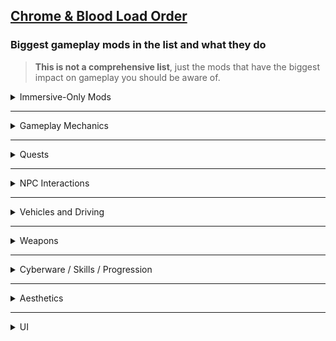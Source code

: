 ## [Chrome & Blood Load Order](https://loadorderlibrary.com/lists/chrome-blood-2)

### Biggest gameplay mods in the list and what they do  
> **This is not a comprehensive list**, just the mods that have the biggest impact on gameplay you should be aware of.

<details>
<summary>Immersive-Only Mods</summary>

- [Dark Future](https://www.nexusmods.com/cyberpunk2077/mods/16300)  
  Removes fast travel, mini-map, and enemy awareness UI, adds environmental needs and survival mechanics, increasing immersion and difficulty.

- [Immersive Cyberware](https://www.nexusmods.com/cyberpunk2077/mods/21916)  
  Locks gameplay essentials like inventory, scanner, and healthbar behind cyberware upgrades, making chrome a necessity rather than a convenience.

- [Limited HUD](https://www.nexusmods.com/cyberpunk2077/mods/2592)  
  Hides HUD elements dynamically except during combat or interaction, keeping players focused on the world, not the UI.

- [Wannabe Edgerunner](https://www.nexusmods.com/cyberpunk2077/mods/5646)  
  Introduces a cyberpsychosis system: gain humanity penalties from over-augmentation, adding tension and realism to cyberware use.

- [Virtual Atelier Delivery](https://www.nexusmods.com/cyberpunk2077/mods/21482?tab=files)  
  Adds realistic delivery delays when purchasing from Virtual Atelier, reinforcing pacing and immersion while reducing instant gratification.

- [Pay to Go](https://www.nexusmods.com/cyberpunk2077/mods/23415)  
  Makes public transit and taxi services cost eddies, grounding travel in the game’s economy.

- [Fast Travel Time](https://www.nexusmods.com/cyberpunk2077/mods/23250)  
  Adds a passage of in-game time when fast traveling, balancing convenience with immersion.

</details>


---

<details>
<summary>Gameplay Mechanics</summary>

- [Enhanced Air Traffic](https://www.nexusmods.com/cyberpunk2077/mods/20208)  
  Adds flying AVs and landing pads, increasing verticality and world realism.

- [Sticky Grenade](https://www.nexusmods.com/cyberpunk2077/mods/18910)  
  Lets you stick grenades to surfaces for tactical explosives.

- [Body Shield](https://www.nexusmods.com/cyberpunk2077/mods/10533)  
  Allows using fallen bodies as cover—perfect for improvisation in tight combat.

- [Ricochet Redux](https://www.nexusmods.com/cyberpunk2077/mods/7197)  
  Enhances reflect mechanics to reward explosive shots and environmental kills.

- [Stealthrunner – Stealth Gameplay Expansion](https://www.nexusmods.com/cyberpunk2077/mods/7616)  
  Adds tools and mechanics to elevate stealth through gear and perks.

- [Random Netrunners](https://www.nexusmods.com/cyberpunk2077/mods/16475)  
  Populates Night City with unpredictable netrunner encounters for added hacking variety.

- [They Will Remember](https://www.nexusmods.com/cyberpunk2077/mods/19747)  
  Adds persistent NPC reactions—your choices echo across game relationships and reputation.

- [Enemies of Night City](https://www.nexusmods.com/cyberpunk2077/mods/8467)  
  Introduces new enemy archetypes and NPC diversity for more dangerous, varied encounters.

- [Simple Flashlight](https://www.nexusmods.com/cyberpunk2077/mods/2913)  
  Adds a manual flashlight—critical for exploring dark interiors.

- [Reinforcements System](https://www.nexusmods.com/cyberpunk2077/mods/21532)  
  Enables faction-specific mid-combat back-up, escalating firefights realistically.

- [Enhanced Weakspot](https://www.nexusmods.com/cyberpunk2077/mods/17658)  
  Makes precision hits on enemy weak points more rewarding and impactful.

- [Economy Punk](https://www.nexusmods.com/cyberpunk2077/mods/16952)  
  Overhauls money, loot, and vendor systems for a gritty, survival-based economy.

- [Better Armor Scaling](https://www.nexusmods.com/cyberpunk2077/mods/13582)  
  Balances damage reduction so armor is realistic and less exploitable at high levels.

- [Ammo Limiter](https://www.nexusmods.com/cyberpunk2077/mods/21807)  
  Auto-manages ammo and enforces scarcity to encourage resource planning.

- [Damage Scaling And Balance - Extended](https://www.nexusmods.com/cyberpunk2077/mods/21865)  
  Offers tailored multipliers for all weapon categories (melee, ranged, hacks) for both V and NPCs.

- [Immersive Shooting AI](https://www.nexusmods.com/cyberpunk2077/mods/22782)  
  Overhauls enemy AI in firefights, making NPCs fight more intelligently and aggressively.

- [Disassemble Weapons for Recipes](https://www.nexusmods.com/cyberpunk2077/mods/21747)  
  Lets you disassemble unique weapons to unlock their crafting recipes.

</details>

---

<details>
<summary>Quests</summary>

- [New Quest – Hot Fuzz](https://www.nexusmods.com/cyberpunk2077/mods/7832)  
  A fast-paced, action-comedy style mission with explosive setups.

- [New Quest – One More Light](https://www.nexusmods.com/cyberpunk2077/mods/7834)  
  A more melancholic, emotionally charged quest focusing on personal connections.

- [New Quest – Encore](https://www.nexusmods.com/cyberpunk2077/mods/8413)  
  Explores the aftermath of major events through branching moral decisions.

- [New Quest – Californication](https://www.nexusmods.com/cyberpunk2077/mods/7833)  
  Dives into the darker sides of fame and vice in Night City.

</details>

---

<details>
<summary>NPC Interactions</summary>

- [Hangout Romances](https://www.nexusmods.com/cyberpunk2077/mods/18972)  
  Adds spend-time hangouts with romance options for deeper relationships.

- [Hackable and Grabbable Civilians](https://www.nexusmods.com/cyberpunk2077/mods/18847)  
  Increases interactivity by letting you hack or physically push NPCs.

- [Better Children](https://www.nexusmods.com/cyberpunk2077/mods/16462)  
  Enhances child NPC realism and behavior.

- [Fixed NPC Vehicle Reactions](https://www.nexusmods.com/cyberpunk2077/mods/19530)  
  Improves NPC driving and reactions in traffic-heavy scenes.

</details>

---

<details>
<summary>Vehicles and Driving</summary>

- [Drive-by Shotguns – Use Shotguns in Vehicle](https://www.nexusmods.com/cyberpunk2077/mods/19067)  
  Fires shotguns while driving—great for hectic vehicle combat.

- [Drive-by Rifles & Heavy Weapons](https://www.nexusmods.com/cyberpunk2077/mods/19084)  
  Expands weapon options for shooting out of vehicles.

- [Virtual Car Dealer](https://www.nexusmods.com/cyberpunk2077/mods/4454)  
  Adds an in-game dealership for lore-friendly car browsing and buying.

- [All Vehicles Can Steer](https://www.nexusmods.com/cyberpunk2077/mods/18210)  
  Enables steering functionality in normally un-steerable vehicles.

- [Vehicle Summon Tweaks](https://www.nexusmods.com/cyberpunk2077/mods/4658)  
  Makes summoning more intuitive and glitch-free.

- [Nitrous](https://www.nexusmods.com/cyberpunk2077/mods/20675)  
  Adds speed boosts for cinematic, fast-paced driving sequences.

- [Cyber Drift](https://www.nexusmods.com/cyberpunk2077/mods/8306)  
  Lets you manually drift for better handling and style.

- [Cyber Grip](https://www.nexusmods.com/cyberpunk2077/mods/19699)  
  Improves traction and steering control for more responsive driving.

</details>

---

<details>
<summary>Weapons</summary>

- [Chrome Ballistics](https://www.nexusmods.com/cyberpunk2077/mods/22819)  
  Reworks damage, penetration, range, and headshots to deliver impactful, low-TTK combat.

- [Replace Weapon Mods](https://www.nexusmods.com/cyberpunk2077/mods/15409)  
  Enables swapping out mods without losing the original component.

- [Better Attachments – CET](https://www.nexusmods.com/cyberpunk2077/mods/10822)  
  Enhances both the function and look of weapon attachments.

- [Extra Iconics](https://www.nexusmods.com/cyberpunk2077/mods/15889)  
  Adds more legendary guns into your arsenal.

- [Vanilla Reworks Explosive Pack – Iconic Weapons](https://www.nexusmods.com/cyberpunk2077/mods/17483)  
  Introduces new iconic weapons like Malorian 3516 with fresh gameplay flair.

</details>

---

<details>
<summary>Cyberware / Skills / Progression</summary>

- [Cyberware-EX](https://www.nexusmods.com/cyberpunk2077/mods/9429)  
  Adds new cyberware upgrades and APIs for expansion.

- [Ripperdoc Service Charge](https://www.nexusmods.com/cyberpunk2077/mods/11200)  
  Adds fees for upgrades, balancing early advantage.

- [Black Chrome – Cyberware Expansion](https://www.nexusmods.com/cyberpunk2077/mods/16031)  
  Adds new stylistic chrome enhancements inspired by the Black Chrome loreset.

- [Neuralware – Chipware Expansion](https://www.nexusmods.com/cyberpunk2077/mods/19798)  
  Expands chip and neuralware options for deeper playstyles.

- [Raven Gemini II – Full Body Cyberware](https://www.nexusmods.com/cyberpunk2077/mods/16209)  
  Adds full-body cyber conversion for heavy chrome builds.

- [Raito Labs – Custom Cyberware](https://www.nexusmods.com/cyberpunk2077/mods/13008)  
  Introduces stylized, lore-consistent chrome from Raito Labs.

- [Gold-Plated Interface Cyberware](https://www.nexusmods.com/cyberpunk2077/mods/15571)  
  Applies luxe gold visuals to existing chrome slots.

- [Advanced Implant Technologies – Virtual Atelier](https://www.nexusmods.com/cyberpunk2077/mods/15759)  
  Adds elite implants purchasable in the Virtual Atelier store.

- [Upgrade Weapons Unlocked](https://www.nexusmods.com/cyberpunk2077/mods/9889)  
  Allows free upgrade tweaking without costly limitations.

- [Renaissance Punk – Perk Scaling](https://www.nexusmods.com/cyberpunk2077/mods/14037)  
  Overhauls perk progression for more reward-driven character builds.

</details>

---

<details>
<summary>Aesthetics</summary>

- [Preem Scopes](https://www.nexusmods.com/cyberpunk2077/mods/10021)  
  Cleans up scope visuals by removing scanlines and depth distortion.

- [Nova Rain & Ripples](https://www.nexusmods.com/cyberpunk2077/mods/13483)  
  Enhances rain and water effects with cinematic realism.

- [ReLUX – Lighting Redux](https://www.nexusmods.com/cyberpunk2077/mods/20808)  
  Rebuilds lighting systems for more realistic, stylized visuals.

- [Weather Switcher](https://www.nexusmods.com/cyberpunk2077/mods/18027)  
  Gives manual control over weather and time settings.

- [NCPD Uniform 2.0](https://www.nexusmods.com/cyberpunk2077/mods/21577)  
  Enhances NCPD attire with high-quality models and textures.

- [Environment Textures Overhaul](https://www.nexusmods.com/cyberpunk2077/mods/13372)  
  Upgrades a wide range of environmental textures for sharper visuals.

- [Cyberpunk 2077 HD Reworked Project](https://www.nexusmods.com/cyberpunk2077/mods/7652)  
  Comprehensive high-resolution texture overhaul for maximum detail.

- [Hi-Res NPC Body Textures](https://www.nexusmods.com/cyberpunk2077/mods/22707)  
  Improves NPC body models with sharper and more realistic textures.

</details>

---

<details>
<summary>UI</summary>

- [Streamlined HUD](https://www.nexusmods.com/cyberpunk2077/mods/10759)  
  Declutters interface for a minimalist, immersive experience.

- [More Weapon Filters](https://www.nexusmods.com/cyberpunk2077/mods/16565)  
  Adds inventory filters to improve item management.

- [RAM-based Scanner Speed](https://www.nexusmods.com/cyberpunk2077/mods/16108)  
  Adapts reload speed dynamically to available memory.

- [HUD Painter](https://www.nexusmods.com/cyberpunk2077/mods/14935)  
  Lets you customize HUD element colors.

- [Preem Map](https://www.nexusmods.com/cyberpunk2077/mods/18269)  
  Overhauls world map with clean icons and layout.

- [Wardrobe Courier – EquipmentEx Addon](https://www.nexusmods.com/cyberpunk2077/mods/18519)  
  Enables outfit delivery via the EquipmentEx framework.

- [Flavorful Descriptions](https://www.nexusmods.com/cyberpunk2077/mods/13575)  
  Adds lore-rich item and perk descriptions.

- [Muted Markers](https://www.nexusmods.com/cyberpunk2077/mods/1727)  
  Tones down garish on-screen icons.

- [Stash & Backpack Search](https://www.nexusmods.com/cyberpunk2077/mods/14264)  
  Adds a quick search bar to stash and inventory screens.

- [Revised Backpack](https://www.nexusmods.com/cyberpunk2077/mods/17642)  
  Improves gear sorting and UI layout functionality.

- [Quickhack Hotkeys](https://www.nexusmods.com/cyberpunk2077/mods/7238)  
  Assign quickhacks to hotkeys for stealth or reaction playstyle.

- [Inventory Adjustments Hub](https://www.nexusmods.com/cyberpunk2077/mods/19632)  
  Centralized QoL enhancements for inventory—sorting, weight, layout.

</details>
